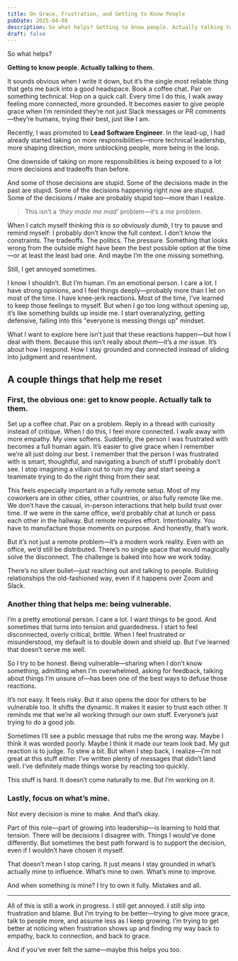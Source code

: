 ```yaml
---
title: On Grace, Frustration, and Getting to Know People
pubDate: 2025-04-08
description: So what helps? Getting to know people. Actually talking to them. It sounds obvious when I write it down, but it’s the single most reliable thing that gets me back into a good headspace. Book a coffee chat. Pair on something technical. Hop on a quick call. Every time I do this, I walk away feeling more connected, more grounded. It becomes easier to give people grace when I’m reminded they’re not just Slack messages or PR comments—they’re humans, trying their best, just like I am.
draft: false
---
```


So what helps?

**Getting to know people. Actually talking to them.**

It sounds obvious when I write it down, but it’s the single most reliable thing that gets me back into a good headspace. Book a coffee chat. Pair on something technical. Hop on a quick call. Every time I do this, I walk away feeling more connected, more grounded. It becomes easier to give people grace when I’m reminded they’re not just Slack messages or PR comments—they’re humans, trying their best, just like I am.

Recently, I was promoted to **Lead Software Engineer**. In the lead-up, I had already started taking on more responsibilities—more technical leadership, more shaping direction, more unblocking people, more being in the loop.

One downside of taking on more responsibilities is being exposed to a lot more decisions and tradeoffs than before.

And some of those decisions are stupid. Some of the decisions made in the past are stupid. Some of the decisions happening right now are stupid. Some of the decisions _I_ make are probably stupid too—more than I realize.

> This isn’t a _‘they made me mad’_ problem—it’s a _me_ problem.

When I catch myself thinking _this is so obviously dumb_, I try to pause and remind myself: I probably don’t know the full context. I don’t know the constraints. The tradeoffs. The politics. The pressure. Something that looks wrong from the outside might have been the best possible option at the time—or at least the least bad one. And maybe I’m the one missing something.

Still, I get annoyed sometimes.

I know I shouldn’t. But I’m human. I’m an emotional person. I care a lot. I have strong opinions, and I feel things deeply—probably more than I let on most of the time. I have knee-jerk reactions. Most of the time, I’ve learned to keep those feelings to myself. But when I go too long without opening up, it’s like something builds up inside me. I start overanalyzing, getting defensive, falling into this "everyone is messing things up" mindset.

What I want to explore here isn’t just that these reactions happen—but how I deal with them. Because this isn’t really about _them_—it’s a _me_ issue. It’s about how I respond. How I stay grounded and connected instead of sliding into judgment and resentment.

## A couple things that help me reset

### First, the obvious one: get to know people. Actually talk to them.

Set up a coffee chat. Pair on a problem. Reply in a thread with curiosity instead of critique. When I do this, I feel more connected. I walk away with more empathy. My view softens. Suddenly, the person I was frustrated with becomes a full human again. It’s easier to give grace when I remember we’re all just doing our best. I remember that the person I was frustrated with is smart, thoughtful, and navigating a bunch of stuff I probably don’t see. I stop imagining a villain out to ruin my day and start seeing a teammate trying to do the right thing from their seat.

This feels especially important in a fully remote setup. Most of my coworkers are in other cities, other countries, or also fully remote like me. We don’t have the casual, in-person interactions that help build trust over time. If we were in the same office, we’d probably chat at lunch or pass each other in the hallway. But remote requires effort. Intentionality. You have to manufacture those moments on purpose. And honestly, that’s work.

But it’s not just a remote problem—it’s a modern work reality. Even with an office, we’d still be distributed. There’s no single space that would magically solve the disconnect. The challenge is baked into how we work today.

There’s no silver bullet—just reaching out and talking to people. Building relationships the old-fashioned way, even if it happens over Zoom and Slack.

### Another thing that helps me: being vulnerable.

I’m a pretty emotional person. I care a lot. I want things to be good. And sometimes that turns into tension and guardedness. I start to feel disconnected, overly critical, brittle. When I feel frustrated or misunderstood, my default is to double down and shield up. But I’ve learned that doesn’t serve me well.

So I try to be honest. Being vulnerable—sharing when I don’t know something, admitting when I’m overwhelmed, asking for feedback, talking about things I’m unsure of—has been one of the best ways to defuse those reactions.

It’s not easy. It feels risky. But it also opens the door for others to be vulnerable too. It shifts the dynamic. It makes it easier to trust each other. It reminds me that we’re all working through our own stuff. Everyone’s just trying to do a good job.

Sometimes I’ll see a public message that rubs me the wrong way. Maybe I think it was worded poorly. Maybe I think it made our team look bad. My gut reaction is to judge. To stew a bit. But when I step back, I realize—I’m not great at this stuff either. I’ve written plenty of messages that didn’t land well. I’ve definitely made things worse by reacting too quickly.

This stuff is hard. It doesn’t come naturally to me. But I’m working on it.

### Lastly, focus on what’s mine.

Not every decision is mine to make. And that’s okay.

Part of this role—part of growing into leadership—is learning to hold that tension. There will be decisions I disagree with. Things I would’ve done differently. But sometimes the best path forward is to support the decision, even if I wouldn’t have chosen it myself.

That doesn’t mean I stop caring. It just means I stay grounded in what’s actually mine to influence. What’s mine to own. What’s mine to improve.

And when something _is_ mine? I try to own it fully. Mistakes and all.

---

All of this is still a work in progress. I still get annoyed. I still slip into frustration and blame. But I’m trying to be better—trying to give more grace, talk to people more, and assume less as I keep growing. I’m trying to get better at noticing when frustration shows up and finding my way back to empathy, back to connection, and back to grace.

And if you’ve ever felt the same—maybe this helps you too.
